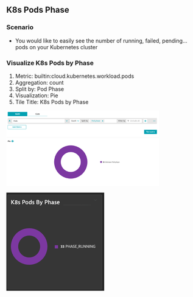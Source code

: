 ## K8s Pods Phase

### Scenario
- You would like to easily see the number of running, failed, pending... pods on your Kubernetes cluster

### Visualize K8s Pods by Phase
1. Metric: builtin:cloud.kubernetes.workload.pods
2. Aggregation: count
3. Split by: Pod Phase
4. Visualization: Pie
5. Tile Title: K8s Pods by Phase

![podexplorer](../../../assets/images/podexplorer.png)


![podtile](../../../assets/images/podtile.png)
